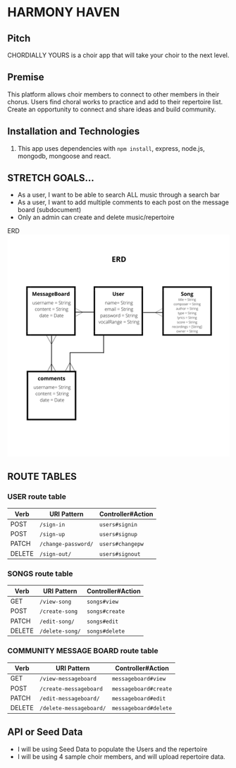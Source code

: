 # HARMONY HAVEN

## Pitch
CHORDIALLY YOURS is a choir app that will take your choir to the next level. 

## Premise
This platform allows choir members to connect to other members in their chorus. Users find choral works to practice and add to their repertoire list. Create an opportunity to connect and share ideas and build community.

## Installation and Technologies
1. This app uses dependencies with `npm install`, express, node.js, mongodb, mongoose and react.

## STRETCH GOALS…
* As a user, I want to be able to search ALL music through a search bar
* As a user, I want to add multiple comments to each post on the message board (subdocument)
* Only an admin can create and delete music/repertoire


ERD
<img src="./assets/ERD/erd.png" width="600px" alt="ERD" />

## ROUTE TABLES 

### USER route table

| Verb   | URI Pattern            | Controller#Action |
|--------|------------------------|-------------------|
| POST   | `/sign-in`             | `users#signin`    |
| POST   | `/sign-up`             | `users#signup`    |
| PATCH  | `/change-password/`    | `users#changepw`  |
| DELETE | `/sign-out/`           | `users#signout`   |

### SONGS route table

| Verb   | URI Pattern            | Controller#Action |
|--------|------------------------|-------------------|
| GET    | `/view-song`        | `songs#view`   |
| POST   | `/create-song`      | `songs#create`    |
| PATCH  | `/edit-song/`       | `songs#edit`  |
| DELETE | `/delete-song/`     | `songs#delete`   |

### COMMUNITY MESSAGE BOARD route table

| Verb   | URI Pattern            | Controller#Action |
|--------|------------------------|-------------------|
| GET    | `/view-messageboard`        | `messageboard#view`   |
| POST   | `/create-messageboard`      | `messageboard#create`    |
| PATCH  | `/edit-messageboard/`       | `messageboard#edit`  |
| DELETE | `/delete-messageboard/`     | `messageboard#delete`   |

## API or Seed Data
* I will be using Seed Data to populate the Users and the repertoire
* I will be using 4 sample choir members, and will upload repertoire data.